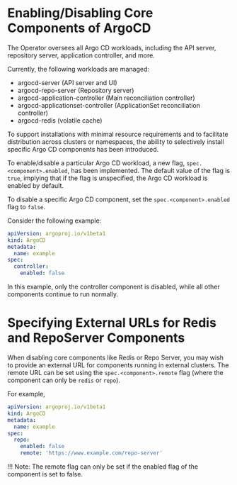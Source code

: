 # Enabling/Disabling Core Components of ArgoCD
The Operator oversees all Argo CD workloads, including the API server, repository server, application controller, and more.

Currently, the following workloads are managed:

* argocd-server (API server and UI)
* argocd-repo-server (Repository server)
* argocd-application-controller (Main reconciliation controller)
* argocd-applicationset-controller (ApplicationSet reconciliation controller)
* argocd-redis (volatile cache)

To support installations with minimal resource requirements and to facilitate distribution across clusters or namespaces, the ability to selectively install specific Argo CD components has been introduced.

To enable/disable a particular Argo CD workload, a new flag, `spec.<component>.enabled`, has been implemented. The default value of the flag is `true`, implying that if the flag is unspecified, the Argo CD workload is enabled by default.

To disable a specific Argo CD component, set the `spec.<component>.enabled` flag to `false`.

Consider the following example:

```yaml
apiVersion: argoproj.io/v1beta1
kind: ArgoCD
metadata:
  name: example
spec:
  controller:
    enabled: false
```

In this example, only the controller component is disabled, while all other components continue to run normally.

# Specifying External URLs for Redis and RepoServer Components
When disabling core components like Redis or Repo Server, you may wish to provide an external URL for components running in external clusters. The remote URL can be set using the `spec.<component>.remote` flag (where the component can only be `redis` or `repo`).

For example,

```yaml
apiVersion: argoproj.io/v1beta1
kind: ArgoCD
metadata:
  name: example
spec:
  repo:
    enabled: false
    remote: 'https://www.example.com/repo-server'
```

!!! Note: The remote flag can only be set if the enabled flag of the component is set to false.